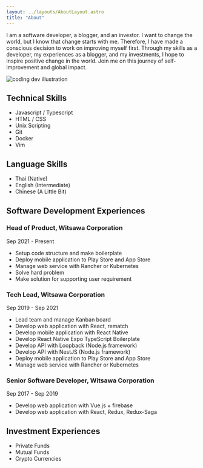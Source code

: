 ```yaml
---
layout: ../layouts/AboutLayout.astro
title: "About"
---
```


I am a software developer, a blogger, and an investor. I want to change the world, but I know that change starts with me. Therefore, I have made a conscious decision to work on improving myself first. Through my skills as a developer, my experiences as a blogger, and my investments, I hope to inspire positive change in the world. Join me on this journey of self-improvement and global impact.

<div>
  <img src="/assets/dev.webp" class="sm:w-1/2 mx-auto" alt="coding dev illustration">
</div>

## Technical Skills

- Javascript / Typescript
- HTML / CSS
- Unix Scripting
- Git
- Docker
- Vim

## Language Skills

- Thai (Native)
- English (Intermediate)
- Chinese (A Little Bit)

## Software Development Experiences

### Head of Product, Witsawa Corporation

Sep 2021 - Present

- Setup code structure and make boilerplate
- Deploy mobile application to Play Store and App Store
- Manage web service with Rancher or Kubernetes
- Solve hard problem
- Make solution for supporting user requirement

### Tech Lead, Witsawa Corporation

Sep 2019 - Sep 2021

- Lead team and manage Kanban board
- Develop web application with React, rematch
- Develop mobile application with React Native
- Develop React Native Expo TypeScript Boilerplate
- Develop API with Loopback (Node.js framework)
- Develop API with NestJS (Node.js framework)
- Deploy mobile application to Play Store and App Store
- Manage web service with Rancher or Kubernetes

### Senior Software Developer, Witsawa Corporation

Sep 2017 - Sep 2019

- Develop web application with Vue.js + firebase
- Develop web application with React, Redux, Redux-Saga

## Investment Experiences

- Private Funds
- Mutual Funds
- Crypto Currencies
